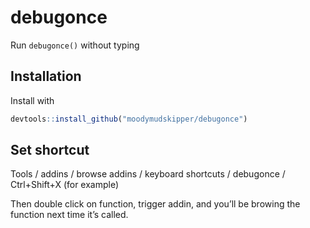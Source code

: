 
<!-- README.md is generated from README.Rmd. Please edit that file -->

# debugonce

Run `debugonce()` without typing

## Installation

Install with

``` r
devtools::install_github("moodymudskipper/debugonce")
```

## Set shortcut

Tools / addins / browse addins / keyboard shortcuts / debugonce /
Ctrl+Shift+X (for example)

Then double click on function, trigger addin, and you’ll be browing the
function next time it’s called.
